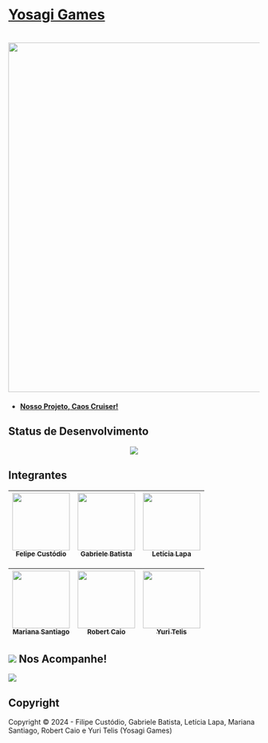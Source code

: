 # <a href="https://github.com/YosagiGames/YosagiGames/wiki"> Yosagi Games <a>
<div align="center">
  
# <img height="700" src="https://github.com/YosagiGames/YosagiGames/assets/167644556/dc37a419-4535-4d62-a238-e337a7c5eff5">

</div>

- #### <a href="https://github.com/YosagiGames/YosagiGames/wiki/Caos-Cruiser"> Nosso Projeto, Caos Cruiser! <a>

## Status de Desenvolvimento
  <p align = "center">
  <img src="http://img.shields.io/static/v1?label=STATUS&message=DESENVOLVENDO&color=orange&style=for-the-badge"/>
  </p>

## Integrantes

<div align="center">
  
| [<img src="https://avatars.githubusercontent.com/u/127852282?v=4" width=115><br><sub>Felipe Custódio</sub>](https://github.com/FilipeCGEtec) | [<img src="https://avatars.githubusercontent.com/u/127897913?v=4" width=115><br><sub>Gabriele Batista</sub>](https://github.com/Gabriele-sousa) | [<img src="https://avatars.githubusercontent.com/u/128638269?v=4" width=115><br><sub>Letícia Lapa</sub>](https://github.com/LehLapa) |
| :---: | :---: | :---: 

| [<img src="https://avatars.githubusercontent.com/u/127640439?v=4" width=115><br><sub>Mariana Santiago</sub>](https://github.com/MariSantiago0) | [<img src="https://avatars.githubusercontent.com/u/127865166?v=4" width=115><br><sub>Robert Caio</sub>](https://github.com/Rob3rt2) | [<img src="https://avatars.githubusercontent.com/u/128494725?v=4" width=115><br><sub>Yuri Telis</sub>](https://github.com/yuritelis) |
| :---: | :---: | :---: 
  
</div>

## <img src="https://terraria.wiki.gg/images/3/3d/Emote_Weather_Rainbow.gif"> Nos Acompanhe!
<a href="https://www.instagram.com/yosagi.games/" target="_blanck"> <img src="https://img.shields.io/badge/Instagram-E4405F?style=for-the-badge&logo=instagram&logoColor=white"></a>

## Copyright
Copyright ©️ 2024 - Filipe Custódio, Gabriele Batista, Letícia Lapa, Mariana Santiago, Robert Caio e Yuri Telis (Yosagi Games)
